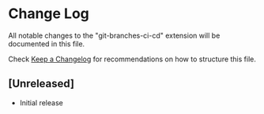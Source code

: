# Change Log

All notable changes to the "git-branches-ci-cd" extension will be documented in this file.

Check [Keep a Changelog](http://keepachangelog.com/) for recommendations on how to structure this file.

## [Unreleased]

- Initial release
